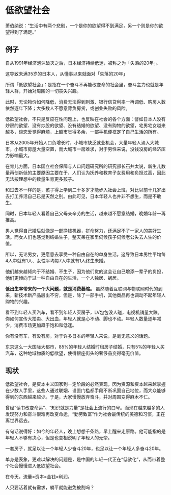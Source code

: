 # 低欲望社会


萧伯纳说：“生活中有两个悲剧，一个是你的欲望得不到满足，另一个则是你的欲望得到了满足。”


## 例子
自从1991年经济泡沫破灭之后，日本经济持续低迷，被称之为「失落的20年」。

这导致未满35岁的日本人，从懂事以来就面对「失落的20年」

所谓「低欲望社会」：是指在一个奋斗不再能改变命的社会里，奋斗主力也就是年轻人群，开始对周围的一切丧失兴趣。

此时，无论物价如何降低，消费无法得到刺激、银行信贷利率一再调低、购房人数依然逐年下降；大多数人不愿意背负房贷，或创业失败的风险。

低欲望社会，不只是反应在性问题上，也反映在社会的各个方面：譬如日本人没有炒房的欲望、没有炒股的欲望、没有结婚的欲望、没有购物的欲望，宅男宅女越来越多，谈恋爱觉得麻烦，上超市觉得多余，一部手机便框定了自己生活的所有。

日本从2005年开始人口负增长时，小城市缺乏就业机会，大量年轻人涌入大城市，小城市房屋大量空置，而大城市一房难求，对于男性来说，没钱没房的经济压力影响最大。


在育儿方面，日本国立社会保障与人口问题研究所的研究部长石井太说，新生儿数量再创新低的主要原因主要在于，人们认为抚养和教育子女费用和负担过高，因此无法按理想中的数量生育更多孩子。

和过去不一样的是，孩子得上学到二十多岁才能步入社会上班，对比以前十几岁出去打工养活自己已是天然之别。由此可见，日本年轻人也并非不想生，而是不敢生。

同时，日本年轻人看着自己父母亲辛劳的生活，越来越不愿意结婚，晚婚年龄一再推高。

男人觉得自己婚后就像是一部挣钱机器，拼命努力，还满足不了一家人的美好生活。而女人们也感觉到结婚生子，整天呆在家里伺候孩子伺候老公失去人生的价值。

所以，无论男女，更愿意去享受一种自由自在的单身生活。这导致日本男性平均每4人中就有1人、女性平均每7人中就有1人终生未婚。

他们越来越倾向于不结婚、不生子，因为他们觉的这会让自己增添一辈子的负担，他们更倾向于过一种自由自在的生活，一个人独居、蜗居。

**低出生率带来的一个大问题，就是消费萎缩。**
虽然随着互联网与物联网时代的到来，新技术新产品层出不穷，但是，除了一部手机，其他商品再也调动不起年轻人购物的兴趣。

看不到年轻人买汽车，看不到年轻人买房子，LV包包没人碰，电视机销量大跌。你如何宣传大拍卖、大出血，年轻人就是心不动、脚也不动。年轻人数量逐年减少，消费市场更加趋于饱和和低迷。

你有没有车，有没有房，对于许多日本的年轻人来说，是毫无意义的话题。

东京这么一大国际大都市，85%的年轻人结婚时租房子结婚，只有5%的年轻人买汽车，这种地域物质的低欲望，使得银座街头的奢侈品变得毫无价值。


## 现状
低欲望社会，是资本主义国家到一定阶段的必然表现，因为资源和资本越来越掌握在少数人手里，这些人通过联姻、设置门槛都手段不断巩固自己地位，而大众能够得到的东西越来越少。于是，大家慢慢放弃奋斗，并对周围变得麻木不仁。

曾经“读书改变命运”、“知识就是力量”是社会上流行的口号。而现在越来越多的人发现努力和奋斗很难再改变命运，“勤劳致富”作为社会最传统的美德和习惯，正在离世界远去。

有句话说得好：如今的年轻人，晚上想想千条路，早上醒来走原路。他可能指的是年轻人不够有决心，但是也变相说明了年轻人的无奈。

一套房子，就足以让一个年轻人少奋斗20年，也足以让一个年轻人多奋斗20年。

单身是表象，更难以解决的问题是，是中国的年轻一代正在“低欲化”，从而带着整个社会慢慢进入低欲望社会。

在今天，流量=资本=金钱=利润。

人只要活着就有需求，躺平就能避免被割吗？